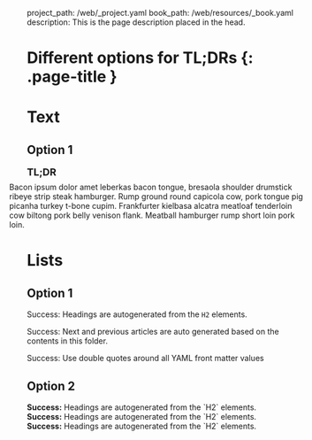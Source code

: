 project_path: /web/_project.yaml
book_path: /web/resources/_book.yaml
description: This is the page description placed in the head.


# Different options for TL;DRs {: .page-title }


# Text

## Option 1

<aside class="success">
<strong style="font-size:large">TL;DR</strong>
  <p style="margin-left: -32px;margin-top:8px;">
    Bacon ipsum dolor amet leberkas bacon tongue, bresaola shoulder drumstick
    ribeye strip steak hamburger. Rump ground round capicola cow, pork tongue
    pig picanha turkey t-bone cupim. Frankfurter kielbasa alcatra meatloaf
    tenderloin cow biltong pork belly venison flank. Meatball hamburger rump
    short loin pork loin.
  </p>
</aside>


# Lists

## Option 1

Success: Headings are autogenerated from the `H2` elements.

Success: Next and previous articles are auto generated based on the contents in this folder.

Success: Use double quotes around all YAML front matter values

## Option 2

<aside class="success" style="margin:0;">
  <strong>Success:</strong>
  <span>Headings are autogenerated from the `H2` elements.</span>
</aside>
<aside class="success" style="margin:0;">
  <strong>Success:</strong>
  <span>Headings are autogenerated from the `H2` elements.</span>
</aside>
<aside class="success" style="margin:0;">
  <strong>Success:</strong>
  <span>Headings are autogenerated from the `H2` elements.</span>
</aside>
